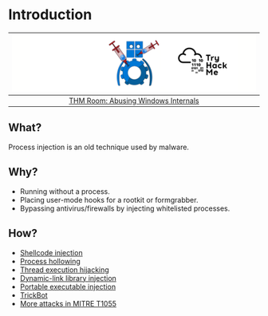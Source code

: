 # Introduction

| ![Process injection](../../_static/images/thm-injection.png) |
|:--:|
| [THM Room: Abusing Windows Internals](https://tryhackme.com/room/abusingwindowsinternals) |

## What?

Process injection is an old technique used by malware.

## Why?

* Running without a process.
* Placing user-mode hooks for a rootkit or formgrabber.  
* Bypassing antivirus/firewalls by injecting whitelisted processes.

## How?

* [Shellcode injection](shell.md)
* [Process hollowing](hollowing.md)
* [Thread execution hijacking](thread.md)
* [Dynamic-link library injection](dll.md)
* [Portable executable injection](pe.md)
* [TrickBot](trickbot.md)
* [More attacks in MITRE T1055](https://attack.mitre.org/techniques/T1055/)

